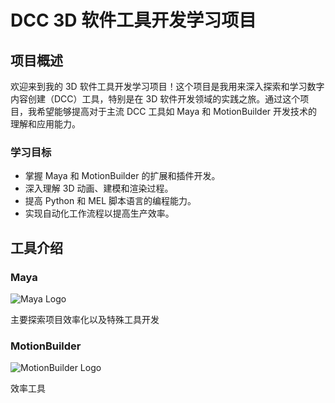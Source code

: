 # DCC 3D 软件工具开发学习项目

## 项目概述

欢迎来到我的 3D 软件工具开发学习项目！这个项目是我用来深入探索和学习数字内容创建（DCC）工具，特别是在 3D 软件开发领域的实践之旅。通过这个项目，我希望能够提高对于主流 DCC 工具如 Maya 和 MotionBuilder 开发技术的理解和应用能力。

### 学习目标

- 掌握 Maya 和 MotionBuilder 的扩展和插件开发。
- 深入理解 3D 动画、建模和渲染过程。
- 提高 Python 和 MEL 脚本语言的编程能力。
- 实现自动化工作流程以提高生产效率。

## 工具介绍

### Maya

![Maya Logo](https://upload.wikimedia.org/wikipedia/commons/thumb/f/f8/Maya_Logo.svg/1200px-Maya_Logo.svg.png)

主要探索项目效率化以及特殊工具开发

### MotionBuilder

![MotionBuilder Logo](https://upload.wikimedia.org/wikipedia/commons/3/3c/Autodesk_Motionbuilder_icon.png)

效率工具


